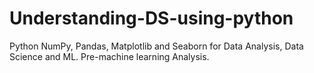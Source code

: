 # Understanding-DS-using-python
Python NumPy, Pandas, Matplotlib and Seaborn for Data Analysis, Data Science and ML. Pre-machine learning Analysis.
